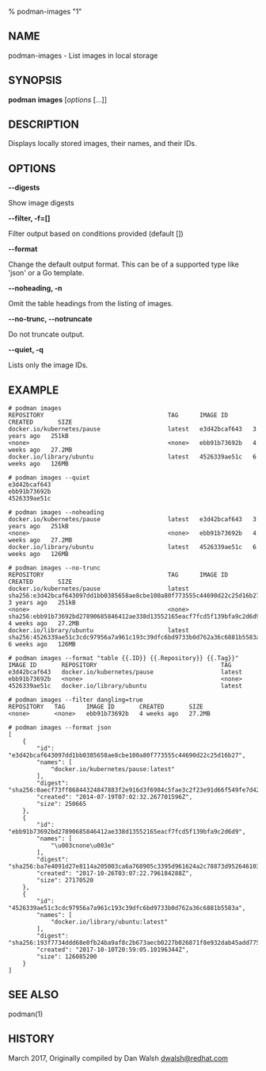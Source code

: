 % podman-images "1"

## NAME
podman\-images - List images in local storage

## SYNOPSIS
**podman** **images** [*options* [...]]

## DESCRIPTION
Displays locally stored images, their names, and their IDs.

## OPTIONS

**--digests**

Show image digests

**--filter, -f=[]**

Filter output based on conditions provided (default [])

**--format**

Change the default output format.  This can be of a supported type like 'json'
or a Go template.

**--noheading, -n**

Omit the table headings from the listing of images.

**--no-trunc, --notruncate**

Do not truncate output.

**--quiet, -q**

Lists only the image IDs.


## EXAMPLE

```
# podman images
REPOSITORY                                   TAG      IMAGE ID       CREATED       SIZE
docker.io/kubernetes/pause                   latest   e3d42bcaf643   3 years ago   251kB
<none>                                       <none>   ebb91b73692b   4 weeks ago   27.2MB
docker.io/library/ubuntu                     latest   4526339ae51c   6 weeks ago   126MB
```

```
# podman images --quiet
e3d42bcaf643
ebb91b73692b
4526339ae51c
```

```
# podman images --noheading
docker.io/kubernetes/pause                   latest   e3d42bcaf643   3 years ago   251kB
<none>                                       <none>   ebb91b73692b   4 weeks ago   27.2MB
docker.io/library/ubuntu                     latest   4526339ae51c   6 weeks ago   126MB
```

```
# podman images --no-trunc
REPOSITORY                                   TAG      IMAGE ID                                                                  CREATED       SIZE
docker.io/kubernetes/pause                   latest   sha256:e3d42bcaf643097dd1bb0385658ae8cbe100a80f773555c44690d22c25d16b27   3 years ago   251kB
<none>                                       <none>   sha256:ebb91b73692bd27890685846412ae338d13552165eacf7fcd5f139bfa9c2d6d9   4 weeks ago   27.2MB
docker.io/library/ubuntu                     latest   sha256:4526339ae51c3cdc97956a7a961c193c39dfc6bd9733b0d762a36c6881b5583a   6 weeks ago   126MB
```

```
# podman images --format "table {{.ID}} {{.Repository}} {{.Tag}}"
IMAGE ID       REPOSITORY                                   TAG
e3d42bcaf643   docker.io/kubernetes/pause                   latest
ebb91b73692b   <none>                                       <none>
4526339ae51c   docker.io/library/ubuntu                     latest
```

```
# podman images --filter dangling=true
REPOSITORY   TAG      IMAGE ID       CREATED       SIZE
<none>       <none>   ebb91b73692b   4 weeks ago   27.2MB
```

```
# podman images --format json
[
    {
        "id": "e3d42bcaf643097dd1bb0385658ae8cbe100a80f773555c44690d22c25d16b27",
        "names": [
            "docker.io/kubernetes/pause:latest"
        ],
        "digest": "sha256:0aecf73ff86844324847883f2e916d3f6984c5fae3c2f23e91d66f549fe7d423",
        "created": "2014-07-19T07:02:32.267701596Z",
        "size": 250665
    },
    {
        "id": "ebb91b73692bd27890685846412ae338d13552165eacf7fcd5f139bfa9c2d6d9",
        "names": [
            "\u003cnone\u003e"
        ],
        "digest": "sha256:ba7e4091d27e8114a205003ca6a768905c3395d961624a2c78873d9526461032",
        "created": "2017-10-26T03:07:22.796184288Z",
        "size": 27170520
    },
    {
        "id": "4526339ae51c3cdc97956a7a961c193c39dfc6bd9733b0d762a36c6881b5583a",
        "names": [
            "docker.io/library/ubuntu:latest"
        ],
        "digest": "sha256:193f7734ddd68e0fb24ba9af8c2b673aecb0227b026871f8e932dab45add7753",
        "created": "2017-10-10T20:59:05.10196344Z",
        "size": 126085200
    }
]
```

## SEE ALSO
podman(1)

## HISTORY
March 2017, Originally compiled by Dan Walsh <dwalsh@redhat.com>
